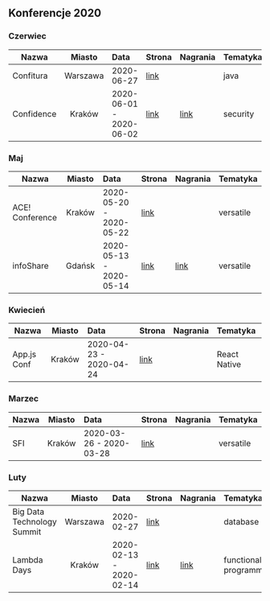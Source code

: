 ## Konferencje 2020

### Czerwiec
| Nazwa | Miasto | Data | Strona | Nagrania | Tematyka|
|----------|:-------------:|:------|:------|:------|:------|
| Confitura	| Warszawa	| 2020-06-27	| [link](https://confitura.pl/)	|  | java |
| Confidence	| Kraków	| 2020-06-01 - 2020-06-02	| [link](https://confidence-conference.org/)	| [link](https://www.youtube.com/user/PROIDEAconferences/playlists?sort=dd&shelf_id=8&view=50) | security |

### Maj
| Nazwa | Miasto | Data | Strona | Nagrania | Tematyka|
|----------|:-------------:|:------|:------|:------|:------|
| ACE! Conference 	| Kraków	| 2020-05-20 - 2020-05-22	| [link](https://www.aceconf.com)	|  | versatile |
| infoShare	| Gdańsk	| 2020-05-13 - 2020-05-14	| [link](https://infoshare.pl/)	| [link](https://www.youtube.com/user/infoSharePL/playlists) | versatile |

### Kwiecień
| Nazwa | Miasto | Data | Strona | Nagrania | Tematyka|
|----------|:-------------:|:------|:------|:------|:------|
| App.js Conf | Kraków | 2020-04-23 - 2020-04-24 | [link](https://appjs.co/) | | React Native |

### Marzec
| Nazwa | Miasto | Data | Strona | Nagrania | Tematyka|
|----------|:-------------:|:------|:------|:------|:------|
| SFI	| Kraków	| 2020-03-26 - 2020-03-28	| [link](https://sfi.pl/)	| |versatile |

### Luty
| Nazwa | Miasto | Data | Strona | Nagrania | Tematyka|
|----------|:-------------:|:------|:------|:------|:------|
| Big Data Technology Summit | Warszawa | 2020-02-27 | [link](https://bigdatatechwarsaw.eu/) || database |
| Lambda Days	| Kraków	| 2020-02-13 - 2020-02-14	| [link](http://www.lambdadays.org/)	| [link](https://www.youtube.com/watch?v=RCU5WQDT8_8&list=PLWbHc_FXPo2jaxwnNB7KFEV7HYA0qHVxl) | functional-programming |

